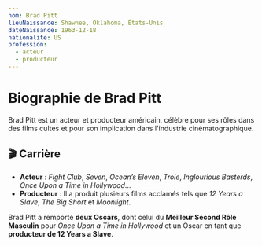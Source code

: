 ```yaml
---
nom: Brad Pitt
lieuNaissance: Shawnee, Oklahoma, États-Unis
dateNaissance: 1963-12-18
nationalite: US
profession:
  - acteur
  - producteur
---
```


# Biographie de Brad Pitt

Brad Pitt est un acteur et producteur américain, célèbre pour ses rôles dans des films cultes et pour son implication dans l'industrie cinématographique.

## 🎬 Carrière

- **Acteur** : *Fight Club*, *Seven*, *Ocean’s Eleven*, *Troie*, *Inglourious Basterds*, *Once Upon a Time in Hollywood*...
- **Producteur** : Il a produit plusieurs films acclamés tels que *12 Years a Slave*, *The Big Short* et *Moonlight*.

Brad Pitt a remporté **deux Oscars**, dont celui du **Meilleur Second Rôle Masculin** pour *Once Upon a Time in Hollywood* et un Oscar en tant que **producteur de 12 Years a Slave**.

